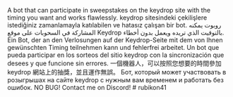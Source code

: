 A bot that can participate in sweepstakes on the keydrop site with the timing you want and works flawlessly.
keydrop sitesindeki çekilişlere istediğiniz zamanlamayla katılabilen ve hatasız çalışan bir bot.
روبوت يمكنه المشاركة في السحوبات على موقع Keydrop بالتوقيت الذي تريده ويعمل بدون أخطاء.
Ein Bot, der an den Verlosungen auf der Keydrop-Seite mit dem von Ihnen gewünschten Timing teilnehmen kann und fehlerfrei arbeitet.
Un bot que pueda participar en los sorteos del sitio keydrop con la sincronización que desees y que funcione sin errores.
一個機器人，可以按照您想要的時間參加 keydrop 網站上的抽獎，並且運作無誤。
Бот, который может участвовать в розыгрышах на сайте keydrop с нужным вам временем и работать без ошибок.
NO BUG!
Contact me on Discord! # rubikon41
